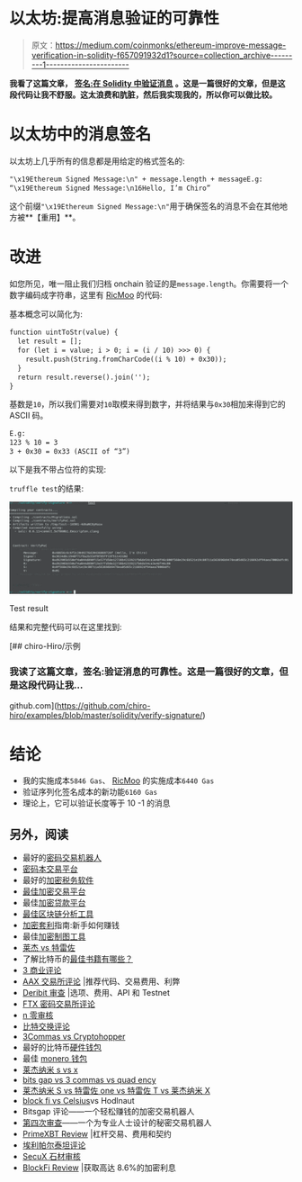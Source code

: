 # 以太坊:提高消息验证的可靠性

> 原文：<https://medium.com/coinmonks/ethereum-improve-message-verification-in-solidity-f657091932d1?source=collection_archive---------1----------------------->

**我看了这篇文章，** [**签名:在 Solidity 中验证消息**](https://blog.ricmoo.com/verifying-messages-in-solidity-50a94f82b2ca) **。这是一篇很好的文章，但是这段代码让我不舒服。这太浪费和肮脏，然后我实现我的，所以你可以做比较。**

# 以太坊中的消息签名

以太坊上几乎所有的信息都是用给定的格式签名的:

```
"\x19Ethereum Signed Message:\n" + message.length + messageE.g: “\x19Ethereum Signed Message:\n16Hello, I’m Chiro”
```

这个前缀`"\x19Ethereum Signed Message:\n"`用于确保签名的消息不会在其他地方被**【重用】**。

# 改进

如您所见，唯一阻止我们归档 onchain 验证的是`message.length`。你需要将一个数字编码成字符串，这里有 [RicMoo](https://medium.com/u/889387e95e0b?source=post_page-----f657091932d1--------------------------------) 的代码:

基本概念可以简化为:

```
function uintToStr(value) {
  let result = [];
  for (let i = value; i > 0; i = (i / 10) >>> 0) {
    result.push(String.fromCharCode((i % 10) + 0x30));
  }
  return result.reverse().join('');
}
```

基数是`10`，所以我们需要对`10`取模来得到数字，并将结果与`0x30`相加来得到它的 ASCII 码。

```
E.g:
123 % 10 = 3
3 + 0x30 = 0x33 (ASCII of “3”)
```

以下是我不带占位符的实现:

`truffle test`的结果:

![](img/bf426ccbd3fe401ee42ce52db3b8f363.png)

Test result

结果和完整代码可以在这里找到:

[](https://github.com/chiro-hiro/examples/blob/master/solidity/verify-signature/) [## chiro-Hiro/示例

### 我读了这篇文章，签名:验证消息的可靠性。这是一篇很好的文章，但是这段代码让我…

github.com](https://github.com/chiro-hiro/examples/blob/master/solidity/verify-signature/) 

# 结论

*   我的实施成本`5846 Gas`、 [RicMoo](https://medium.com/u/889387e95e0b?source=post_page-----f657091932d1--------------------------------) 的实施成本`6440 Gas`
*   验证序列化签名成本的新功能`6160 Gas`
*   理论上，它可以验证长度等于 10 -1 的消息

## 另外，阅读

*   最好的[密码交易机器人](/coinmonks/crypto-trading-bot-c2ffce8acb2a)
*   [密码本交易平台](/coinmonks/top-10-crypto-copy-trading-platforms-for-beginners-d0c37c7d698c)
*   最好的[加密税务软件](/coinmonks/best-crypto-tax-tool-for-my-money-72d4b430816b)
*   [最佳加密交易平台](/coinmonks/the-best-crypto-trading-platforms-in-2020-the-definitive-guide-updated-c72f8b874555)
*   最佳[加密贷款平台](/coinmonks/top-5-crypto-lending-platforms-in-2020-that-you-need-to-know-a1b675cec3fa)
*   [最佳区块链分析工具](https://bitquery.io/blog/best-blockchain-analysis-tools-and-software)
*   [加密套利](/coinmonks/crypto-arbitrage-guide-how-to-make-money-as-a-beginner-62bfe5c868f6)指南:新手如何赚钱
*   最佳[加密制图工具](/coinmonks/what-are-the-best-charting-platforms-for-cryptocurrency-trading-85aade584d80)
*   [莱杰 vs 特雷佐](/coinmonks/ledger-vs-trezor-best-hardware-wallet-to-secure-cryptocurrency-22c7a3fd391e)
*   了解比特币的[最佳书籍有哪些？](/coinmonks/what-are-the-best-books-to-learn-bitcoin-409aeb9aff4b)
*   [3 商业评论](/coinmonks/3commas-review-an-excellent-crypto-trading-bot-2020-1313a58bec92)
*   [AAX 交易所评论](/coinmonks/aax-exchange-review-2021-67c5ea09330c) |推荐代码、交易费用、利弊
*   [Deribit 审查](/coinmonks/deribit-review-options-fees-apis-and-testnet-2ca16c4bbdb2) |选项、费用、API 和 Testnet
*   [FTX 密码交易所评论](/coinmonks/ftx-crypto-exchange-review-53664ac1198f)
*   [n 零审核](/coinmonks/ngrave-zero-review-c465cf8307fc)
*   [比特交换评论](/coinmonks/bybit-exchange-review-dbd570019b71)
*   [3Commas vs Cryptohopper](/coinmonks/cryptohopper-vs-3commas-vs-shrimpy-a2c16095b8fe)
*   最好的比特币[硬件钱包](/coinmonks/the-best-cryptocurrency-hardware-wallets-of-2020-e28b1c124069?source=friends_link&sk=324dd9ff8556ab578d71e7ad7658ad7c)
*   最佳 [monero 钱包](https://blog.coincodecap.com/best-monero-wallets)
*   [莱杰纳米 s vs x](https://blog.coincodecap.com/ledger-nano-s-vs-x)
*   [bits gap vs 3 commas vs quad ency](https://blog.coincodecap.com/bitsgap-3commas-quadency)
*   [莱杰纳米 S vs 特雷佐 one vs 特雷佐 T vs 莱杰纳米 X](https://blog.coincodecap.com/ledger-nano-s-vs-trezor-one-ledger-nano-x-trezor-t)
*   [block fi vs Celsius](/coinmonks/blockfi-vs-celsius-vs-hodlnaut-8a1cc8c26630)vs Hodlnaut
*   Bitsgap 评论——一个轻松赚钱的加密交易机器人
*   [第四次审查](/coinmonks/quadency-review-a-crypto-trading-automation-platform-3068eaa374e1)——一个为专业人士设计的秘密交易机器人
*   [PrimeXBT Review](/coinmonks/primexbt-review-88e0815be858) |杠杆交易、费用和契约
*   [埃利帕尔泰坦评论](/coinmonks/ellipal-titan-review-85e9071dd029)
*   [SecuX 石材审核](https://blog.coincodecap.com/secux-stone-hardware-wallet-review)
*   [BlockFi Review](/coinmonks/blockfi-review-53096053c097) |获取高达 8.6%的加密利息